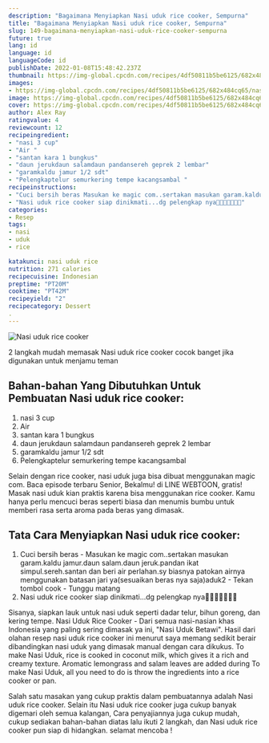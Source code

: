 ```yaml
---
description: "Bagaimana Menyiapkan Nasi uduk rice cooker, Sempurna"
title: "Bagaimana Menyiapkan Nasi uduk rice cooker, Sempurna"
slug: 149-bagaimana-menyiapkan-nasi-uduk-rice-cooker-sempurna
future: true
lang: id
language: id
languageCode: id
publishDate: 2022-01-08T15:48:42.237Z 
thumbnail: https://img-global.cpcdn.com/recipes/4df50811b5be6125/682x484cq65/nasi-uduk-rice-cooker-foto-resep-utama.png
images:
- https://img-global.cpcdn.com/recipes/4df50811b5be6125/682x484cq65/nasi-uduk-rice-cooker-foto-resep-utama.png
image: https://img-global.cpcdn.com/recipes/4df50811b5be6125/682x484cq65/nasi-uduk-rice-cooker-foto-resep-utama.png
cover: https://img-global.cpcdn.com/recipes/4df50811b5be6125/682x484cq65/nasi-uduk-rice-cooker-foto-resep-utama.png
author: Alex Ray
ratingvalue: 4
reviewcount: 12
recipeingredient:
- "nasi 3 cup"
- "Air "
- "santan kara 1 bungkus"
- "daun jerukdaun salamdaun pandansereh geprek 2 lembar"
- "garamkaldu jamur 1/2 sdt"
- "Pelengkaptelur semurkering tempe kacangsambal "
recipeinstructions:
- "Cuci bersih beras Masukan ke magic com..sertakan masukan garam.kaldu jamur.daun salam.daun jeruk.pandan ikat simpul.sereh.santan dan beri air perlahan.sy biasnya patokan airnya menggunakan batasan jari ya(sesuaikan beras nya saja)aduk2 Tekan tombol cook Tunggu matang"
- "Nasi uduk rice cooker siap dinikmati...dg pelengkap nya🤗🤗🤤🤤🤤🤤😉"
categories:
- Resep
tags:
- nasi
- uduk
- rice

katakunci: nasi uduk rice 
nutrition: 271 calories
recipecuisine: Indonesian
preptime: "PT20M"
cooktime: "PT42M"
recipeyield: "2"
recipecategory: Dessert
. 
---
```



![Nasi uduk rice cooker](https://img-global.cpcdn.com/recipes/4df50811b5be6125/682x484cq65/nasi-uduk-rice-cooker-foto-resep-utama.png)

2 langkah mudah memasak  Nasi uduk rice cooker cocok banget jika digunakan untuk menjamu teman

<!--inarticleads1-->

## Bahan-bahan Yang Dibutuhkan Untuk Pembuatan Nasi uduk rice cooker:

1. nasi 3 cup
1. Air 
1. santan kara 1 bungkus
1. daun jerukdaun salamdaun pandansereh geprek 2 lembar
1. garamkaldu jamur 1/2 sdt
1. Pelengkaptelur semurkering tempe kacangsambal 

Selain dengan rice cooker, nasi uduk juga bisa dibuat menggunakan magic com. Baca episode terbaru Senior, Bekalmu! di LINE WEBTOON, gratis! Masak nasi uduk kian praktis karena bisa menggunakan rice cooker. Kamu hanya perlu mencuci beras seperti biasa dan menumis bumbu untuk memberi rasa serta aroma pada beras yang dimasak. 

<!--inarticleads2-->

## Tata Cara Menyiapkan Nasi uduk rice cooker:

1. Cuci bersih beras - Masukan ke magic com..sertakan masukan garam.kaldu jamur.daun salam.daun jeruk.pandan ikat simpul.sereh.santan dan beri air perlahan.sy biasnya patokan airnya menggunakan batasan jari ya(sesuaikan beras nya saja)aduk2 - Tekan tombol cook - Tunggu matang
1. Nasi uduk rice cooker siap dinikmati...dg pelengkap nya🤗🤗🤤🤤🤤🤤😉


Sisanya, siapkan lauk untuk nasi uduk seperti dadar telur, bihun goreng, dan kering tempe. Nasi Uduk Rice Cooker - Dari semua nasi-nasian khas Indonesia yang paling sering dimasak ya ini, &#34;Nasi Uduk Betawi&#34;. Hasil dari olahan resep nasi uduk rice cooker ini menurut saya memang sedikit berair dibandingkan nasi uduk yang dimasak manual dengan cara dikukus. To make Nasi Uduk, rice is cooked in coconut milk, which gives it a rich and creamy texture. Aromatic lemongrass and salam leaves are added during To make Nasi Uduk, all you need to do is throw the ingredients into a rice cooker or pan. 

Salah satu masakan yang cukup praktis dalam pembuatannya adalah  Nasi uduk rice cooker. Selain itu  Nasi uduk rice cooker  juga cukup banyak digemari oleh semua kalangan, Cara penyajiannya juga cukup mudah, cukup sediakan bahan-bahan diatas lalu ikuti 2 langkah, dan  Nasi uduk rice cooker  pun siap di hidangkan. selamat mencoba !
